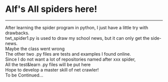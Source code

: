 # Alf's All spiders here!
------------
After learning the spider program in python, I just have a little try with drawbacks. <br>
twt_spider1.py is used to draw my school news, but it can only get the side-news. <br>
Maybe the class went wrong<br>
The other two .py files are tests and examples I found online. <br>
Since I do not want a lot of repositories named after xxx spider, <br>
All the test&learn .py files will be put here <br>
Hope to develop a master skill of net crawler! <br>
To be Continued...
